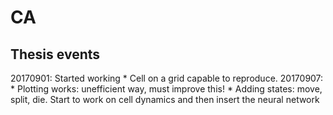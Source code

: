 # CA

## Thesis events
20170901: Started working 
          * Cell on a grid capable to reproduce.
20170907:
          * Plotting works: unefficient way, must improve this!
          * Adding states: move, split, die. Start to work on cell dynamics and then insert the neural network
